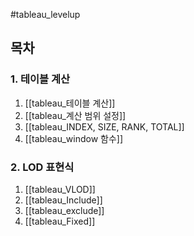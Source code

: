 #tableau_levelup 

## 목차

### 1. 테이블 계산
1. [[tableau_테이블 계산]]
2. [[tableau_계산 범위 설정]]
3. [[tableau_INDEX, SIZE, RANK, TOTAL]]
4. [[tableau_window 함수]]

### 2. LOD 표현식
1. [[tableau_VLOD]]
2. [[tableau_Include]]
3. [[tableau_exclude]]
4. [[tableau_Fixed]]